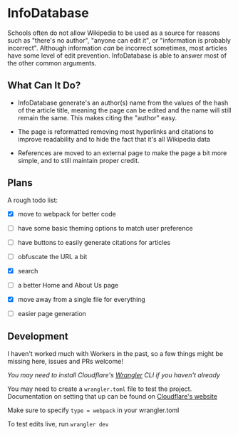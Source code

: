 # InfoDatabase

Schools often do not allow Wikipedia to be used as a source for reasons such as "there's no author", "anyone can edit it", or "information is probably incorrect".
Although information *can* be incorrect sometimes, most articles have some level of edit prevention. InfoDatabase is able to answer most of the other common arguments.

## What Can It Do?

- InfoDatabase generate's an author(s) name from the values of the hash of the article title, meaning the page can be edited and the name will still remain the same. This makes citing the "author" easy.

- The page is reformatted removing most hyperlinks and citations to improve readability and to hide the fact that it's all Wikipedia data
  
- References are moved to an external page to make the page a bit more simple, and to still maintain proper credit.


## Plans

A rough todo list:
- [x] move to webpack for better code
- [ ] have some basic theming options to match user preference
- [ ] have buttons to easily generate citations for articles
- [ ] obfuscate the URL a bit
- [x] search
- [ ] a better Home and About Us page
- [x] move away from a single file for everything
- [ ] easier page generation




## Development

I haven't worked much with Workers in the past, so a few things might be missing here, issues and PRs welcome!

*You may need to install Cloudflare's [Wrangler](https://developers.cloudflare.com/workers/get-started/guide#2-install-the-workers-cli) CLI if you haven't already*

You may need to create a `wrangler.toml` file to test the project. Documentation on setting that up can be found on [Cloudflare's website](https://developers.cloudflare.com/workers/get-started/guide#7-configure-your-project-for-deployment)

Make sure to specify `type = webpack` in your wrangler.toml

To test edits live, run `wrangler dev`